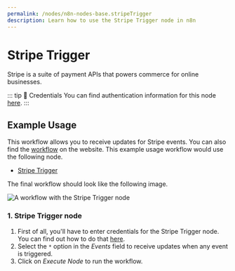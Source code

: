 ```yaml
---
permalink: /nodes/n8n-nodes-base.stripeTrigger
description: Learn how to use the Stripe Trigger node in n8n
---
```


# Stripe Trigger

Stripe is a suite of payment APIs that powers commerce for online businesses.

::: tip 🔑 Credentials
You can find authentication information for this node [here](../../../credentials/Stripe/README.md).
:::


## Example Usage

This workflow allows you to receive updates for Stripe events. You can also find the [workflow](https://n8n.io/workflows/545) on the website. This example usage workflow would use the following node.
- [Stripe Trigger]()

The final workflow should look like the following image.

![A workflow with the Stripe Trigger node](./workflow.png)


### 1. Stripe Trigger node

1. First of all, you'll have to enter credentials for the Stripe Trigger node. You can find out how to do that [here](../../../credentials/Stripe/README.md).
2. Select the `*` option in the *Events* field to receive updates when any event is triggered.
3. Click on *Execute Node* to run the workflow.
